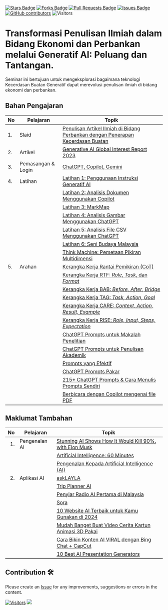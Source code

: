 <a href="https://github.com/drshahizan/Generative-AI-Playground/stargazers"><img src="https://img.shields.io/github/stars/drshahizan/Generative-AI-Playground" alt="Stars Badge"/></a>
<a href="https://github.com/drshahizan/Generative-AI-Playground/network/members"><img src="https://img.shields.io/github/forks/drshahizan/Generative-AI-Playground" alt="Forks Badge"/></a>
<a href="https://github.com/drshahizan/Generative-AI-Playground/pulls"><img src="https://img.shields.io/github/issues-pr/drshahizan/Generative-AI-Playground" alt="Pull Requests Badge"/></a>
<a href="https://github.com/drshahizan/Generative-AI-Playground"><img src="https://img.shields.io/github/issues/drshahizan/Generative-AI-Playground" alt="Issues Badge"/></a>
<a href="https://github.com/drshahizan/Generative-AI-Playground/graphs/contributors"><img alt="GitHub contributors" src="https://img.shields.io/github/contributors/drshahizan/Generative-AI-Playground?color=2b9348"></a>
![Visitors](https://api.visitorbadge.io/api/visitors?path=https%3A%2F%2Fgithub.com%2Fdrshahizan%2Generative-AI-Playground&labelColor=%23d9e3f0&countColor=%23697689&style=flat)

# Transformasi Penulisan Ilmiah dalam Bidang Ekonomi dan Perbankan melalui Generatif AI: Peluang dan Tantangan. 

Seminar ini bertujuan untuk mengeksplorasi bagaimana teknologi Kecerdasan Buatan Generatif dapat merevolusi penulisan ilmiah di bidang ekonomi dan perbankan.

## Bahan Pengajaran

| No | Pelajaran | Topik |
|--------|---------|---------|
| 1.| Slaid |[Penulisan Artikel Ilmiah di Bidang Perbankan dengan Penerapan Kecerdasan Buatan](https://liveutm-my.sharepoint.com/:b:/g/personal/shahizan_live_utm_my/Ea4jHzBjWThBoiMKH93K5vQBWWfEFBIARMYtOUZf5sGs7Q?e=C5ZIoB)|
| 2.| Artikel |[Generative AI Global Interest Report 2023](https://www.electronicshub.org/generative-ai-global-interest-report-2023/)|
| 3. | Pemasangan & Login |[ChatGPT, Copilot, Gemini](../materials/stie/signin.md)|
| 4. | Latihan | [Latihan 1: Penggunaan Instruksi Generatif AI](../materials/stie/fungsi.md)|
|  |  | [Latihan 2: Analisis Dokumen Menggunakan Copilot](../materials/stie/dokumen_copilot.md)|
|  |  | [Latihan 3: MarkMap](../materials/stie/markmap.md)|
|  |  | [Latihan 4: Analisis Gambar Menggunakan ChatGPT](../materials/stie/dokumen_untw.md)|
|  |  | [Latihan 5: Analisis File CSV Menggunakan ChatGPT](../materials/stie/dokumen_chatgpt.md)|
|  |  | [Latihan 6: Seni Budaya Malaysia](https://github.com/drshahizan/Generative-AI-Playground/blob/main/materials/drawing.md) |
|  |  | [Think Machine: Pemetaan Pikiran Multidimensi](https://thinkmachine.com/) |
| 5. | Arahan | [Kerangka Kerja Rantai Pemikiran (CoT)](../materials/gen_frame/1cot.md)|
|  |  | [Kerangka Kerja RTF: _Role_, _Task_, dan _Format_](../materials/gen_frame/2rtf.md)|
|  |  | [Kerangka Kerja BAB: _Before_, _After_, _Bridge_](../materials/gen_frame/3bab.md)|
|  |  | [Kerangka Kerja TAG: _Task, Action, Goal_](../materials/gen_frame/4tag.md)|
|  |  | [Kerangka Kerja CARE: _Context, Action, Result, Example_](../materials/gen_frame/5care.md)|
|  |  | [Kerangka Kerja RISE: _Role, Input, Steps, Expectation_](../materials/gen_frame/6rise.md)|
|  |  | [ChatGPT Prompts untuk Makalah Penelitian](https://github.com/drshahizan/Generative-AI-Playground/blob/main/materials/prompt_research.md)|
|  |  | [ChatGPT Prompts untuk Penulisan Akademik](https://github.com/drshahizan/Generative-AI-Playground/blob/main/materials/prompt_academic.md)|
|  |  | [Prompts yang Efektif](https://drshahizan.gitbook.io/copywriting-chatgpt/prompts/effective-prompts)|
|  |  | [ChatGPT Prompts Pakar](https://github.com/drshahizan/Generative-AI-Playground/blob/main/materials/prompt.md)|
|  |  | [215+ ChatGPT Prompts & Cara Menulis Prompts Sendiri](https://writesonic.com/blog/chatgpt-prompts)|
|  |  | [Berbicara dengan Copilot mengenai file PDF](https://github.com/drshahizan/Generative-AI-Playground/blob/main/materials/copilot.md)|

## Maklumat Tambahan

| No | Pelajaran | Topik |
|--------:|---------|---------|
| 1. | Pengenalan AI | [Stunning AI Shows How It Would Kill 90%. with Elon Musk](https://youtu.be/J6Mdq3n6kgk?si=4G0k5-WNH55pBMhw)|
|  |  | [Artificial Intelligence: 60 Minutes](https://youtu.be/aZ5EsdnpLMI?si=3aEFdMyTnOWZTuCZ)|
|  |  | [Pengenalan Kepada Artificial Intelligence (AI)](https://youtu.be/kms0WrEbs0Q?si=woVk00RDgFNC5rBd)|
| 2. | Aplikasi AI | [askLAYLA](https://justasklayla.com/) |
|  |  | [Trip Planner AI](https://tripplanner.ai/)|
|  |  | [Penyiar Radio AI Pertama di Malaysia](https://says.com/my/seismik/kenali-aina-sabrina-dj-fly-fm-juga-ai-yang-pertama-di-malaysia-sebagai-penyampai-radio)|
|  |  | [Sora](https://openai.com/sora)|
|  |  | [10 Website AI Terbaik untuk Kamu Gunakan di 2024](https://www.facebook.com/reel/671923085023778) |
|  |  | [Mudah Banget Buat Video Cerita Kartun Animasi 3D Pakai](https://www.youtube.com/watch?v=6IYBxbpKato)|
|  |  | [Cara Bikin Konten AI VIRAL dengan Bing Chat + CapCut](https://youtu.be/ed30BLkVpis?si=Z6XmTWxVO1PC_kyv)|
|  |  | [10 Best AI Presentation Generators](https://www.unite.ai/best-ai-presentation-generators/)|

## Contribution 🛠️
Please create an [Issue](https://github.com/drshahizan/Generative-AI-Playground/issues) for any improvements, suggestions or errors in the content.

[![Visitors](https://api.visitorbadge.io/api/visitors?path=https%3A%2F%2Fgithub.com%2Fdrshahizan&labelColor=%23697689&countColor=%23555555&style=plastic)](https://visitorbadge.io/status?path=https%3A%2F%2Fgithub.com%2Fdrshahizan)
![](https://hit.yhype.me/github/profile?user_id=81284918)



